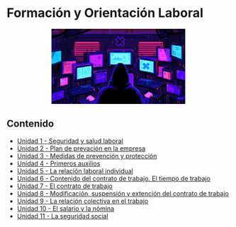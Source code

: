 # Formación y Orientación Laboral

<div align=center>
<img src="../extras/pixel-jeff-matrix-s.gif" alt="me" width="60%">
</div>

## Contenido
- [Unidad 1 - Seguridad y salud laboral](https://github.com/Chugani05/1-DAW/tree/main/FOL/UT01)
- [Unidad 2 - Plan de prevación en la empresa]()
- [Unidad 3 - Medidas de prevención y protección](https://github.com/Chugani05/1-DAW/tree/main/FOL/UT03)
- [Unidad 4 - Primeros auxilios]()
- [Unidad 5 - La relación laboral individual](https://github.com/Chugani05/1-DAW/tree/main/FOL/UT05)
- [Unidad 6 - Contenido del contrato de trabajo. El tiempo de trabajo](https://github.com/Chugani05/1-DAW/tree/main/FOL/UT06)
- [Unidad 7 - El contrato de trabajo](https://github.com/Chugani05/1-DAW/tree/main/FOL/UT07)
- [Unidad 8 - Modificación, suspensión y extención del contrato de trabajo](https://github.com/Chugani05/1-DAW/tree/main/FOL/UT08)
- [Unidad 9 - La relación colectiva en el trabajo](https://github.com/Chugani05/1-DAW/tree/main/FOL/UT09)
- [Unidad 10 - El salario y la nómina](https://github.com/Chugani05/1-DAW/tree/main/FOL/UT10)
- [Unidad 11 - La seguridad social](https://github.com/Chugani05/1-DAW/tree/main/FOL/UT11)